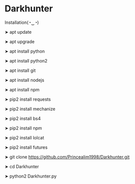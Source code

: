 # Darkhunter
Installation(◔‿◔)

➤ apt update

➤ apt upgrade

➤ apt install python

➤ apt install python2

➤ apt install git

➤ apt install nodejs

➤ apt install npm

➤ pip2 install requests

➤ pip2 install mechanize

➤ pip2 install bs4

➤ pip2 install npm

➤ pip2 install lolcat

➤ pip2 install futures

➤ git clone https://github.com/Princealim1998/Darkhunter.git

➤ cd Darkhunter

➤ python2 Darkhunter.py

